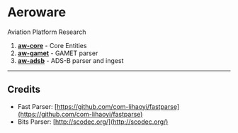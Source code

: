 # Aeroware

Aviation Platform Research

1. [__aw-core__](aw-core)   - Core Entities
2. [__aw-gamet__](aw-gamet) - GAMET parser
3. [__aw-adsb__](aw-adsb) - ADS-B parser and ingest

----

## Credits

- Fast Parser: [https://github.com/com-lihaoyi/fastparse](https://github.com/com-lihaoyi/fastparse)
- Bits Parser: [http://scodec.org/](http://scodec.org/) 




